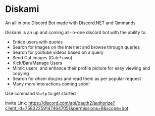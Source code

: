 
# Diskami
An all in one Discord Bot made with Discord.NET and Qmmands


Diskami is an up and coming all-in-one discord bot with the ability to:
- Entice users with quotes
- Search for images on the internet and browse through queries
- Search for youtube videos based on a query
- Send Cat images (Cute! uwu)
- Kick/Ban/Manage Users
- Mimic users, and enhance their profile picture for easy viewing and copying
- Search for *ahem* doujins and read them as per popular request
- Many more interactions coming soon!

Use command `%help` to get started

Invite Link:
https://discord.com/api/oauth2/authorize?client_id=758322591474647051&permissions=8&scope=bot
